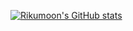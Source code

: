 [![Rikumoon's GitHub stats](https://github-readme-stats.vercel.app/api?username=anuraghazra)](https://github.com/aRikuMoon/github-readme-stats)
